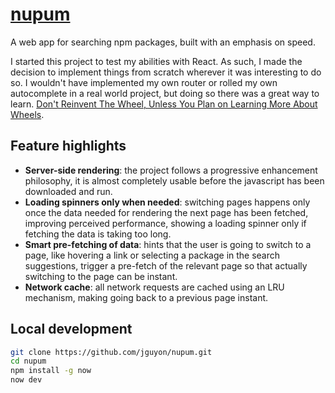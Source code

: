 # [nupum](https://nupum.now.sh/)

A web app for searching npm packages, built with an emphasis on speed.

I started this project to test my abilities with React. As such, I made the
decision to implement things from scratch wherever it was interesting to do so.
I wouldn't have implemented my own router or rolled my own autocomplete in a
real world project, but doing so there was a great way to learn.
[Don't Reinvent The Wheel, Unless You Plan on Learning More About Wheels](https://blog.codinghorror.com/dont-reinvent-the-wheel-unless-you-plan-on-learning-more-about-wheels/).

## Feature highlights

- **Server-side rendering**: the project follows a progressive enhancement
  philosophy, it is almost completely usable before the javascript has been
  downloaded and run.
- **Loading spinners only when needed**: switching pages happens only once the
  data needed for rendering the next page has been fetched, improving perceived
  performance, showing a loading spinner only if fetching the data is taking too
  long.
- **Smart pre-fetching of data**: hints that the user is going to switch to a
  page, like hovering a link or selecting a package in the search suggestions,
  trigger a pre-fetch of the relevant page so that actually switching to the
  page can be instant.
- **Network cache**: all network requests are cached using an LRU mechanism,
  making going back to a previous page instant.

## Local development

```sh
git clone https://github.com/jguyon/nupum.git
cd nupum
npm install -g now
now dev
```
